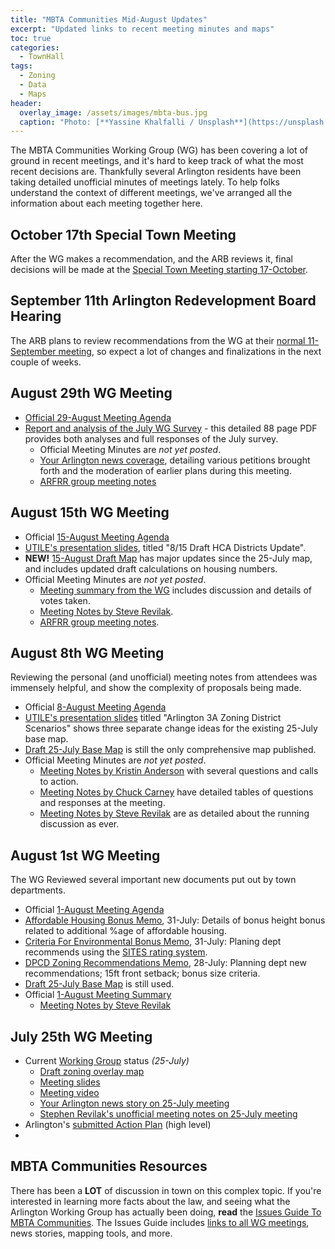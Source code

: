 ```yaml
---
title: "MBTA Communities Mid-August Updates"
excerpt: "Updated links to recent meeting minutes and maps"
toc: true
categories:
  - TownHall
tags:
  - Zoning
  - Data
  - Maps
header:
  overlay_image: /assets/images/mbta-bus.jpg
  caption: "Photo: [**Yassine Khalfalli / Unsplash**](https://unsplash.com/photos/suWo7aT9nqE)"
---
```


The MBTA Communities Working Group (WG) has been covering a lot of ground in recent meetings, and it's hard to keep track of what the most recent decisions are.  Thankfully several Arlington residents have been taking detailed unofficial minutes of meetings lately.  To help folks understand the context of different meetings, we've arranged all the information about each meeting together here.

## October 17th Special Town Meeting

After the WG makes a recommendation, and the ARB reviews it, final decisions will be made at the [Special Town Meeting starting 17-October](https://www.arlingtonma.gov/Home/Components/Calendar/Event/32645/3784?backlist=%2ftown-governance%2ftown-meeting).

## September 11th Arlington Redevelopment Board Hearing

The ARB plans to review recommendations from the WG at their [normal 11-September meeting](https://www.arlingtonma.gov/Home/Components/Calendar/Event/32574/264?backlist=%2ftown-governance%2fboards-and-committees%2fredevelopment-board), so expect a lot of changes and finalizations in the next couple of weeks.

## August 29th WG Meeting 

- [Official 29-August Meeting Agenda](https://www.arlingtonma.gov/home/showpublisheddocument/66541)
- [Report and analysis of the July WG Survey](https://www.arlingtonma.gov/home/showpublisheddocument/66573/638289876844016771) - this detailed 88 page PDF provides both analyses and full responses of the July survey.
  - Official Meeting Minutes are *not yet posted*.
  - [Your Arlington news coverage](https://yourarlington.com/arlington-archives/town-school/planning/21619-mbta-082923.html), detailing various petitions brought forth and the moderation of earlier plans during this meeting.
  - [ARFRR group meeting notes](https://blog-arfrr.blogspot.com/2023/08/what-happened-at-august-29th-working.html)

## August 15th WG Meeting 

- Official [15-August Meeting Agenda](https://www.arlingtonma.gov/home/showpublisheddocument/66407)
- [UTILE's presentation slides](https://www.arlingtonma.gov/home/showpublisheddocument/66449), titled "8/15 Draft HCA Districts Update".
- **NEW!** [15-August Draft Map](https://www.arlingtonma.gov/home/showpublisheddocument/66453) has major updates since the 25-July map, and includes updated draft calculations on housing numbers.
- Official Meeting Minutes are *not yet posted*. 
  - [Meeting summary from the WG](https://www.arlingtonma.gov/home/showpublisheddocument/66571/638289876301352766) includes discussion and details of votes taken.
  - [Meeting Notes by Steve Revilak](https://www.srevilak.net/wiki/MBTA_Communities_Working_Group_-_Aug_15th,_2023).
  - [ARFRR group meeting notes](https://blog-arfrr.blogspot.com/2023/08/what-happened-at-august-15th-7pm-mbta.html).

## August 8th WG Meeting

Reviewing the personal (and unofficial) meeting notes from attendees was immensely helpful, and show the complexity of proposals being made.

- Official [8-August Meeting Agenda](https://www.arlingtonma.gov/home/showpublisheddocument/66351/638267432792200000)
- [UTILE's presentation slides](https://www.arlingtonma.gov/home/showpublisheddocument/66387/638271857519713841) titled "Arlington 3A Zoning District Scenarios" shows three separate change ideas for the existing 25-July base map.
- [Draft 25-July Base Map](https://www.arlingtonma.gov/home/showpublisheddocument/66215/638258738820870000) is still the only comprehensive map published.
- Official Meeting Minutes are *not yet posted*. 
  - [Meeting Notes by Kristin Anderson](/notes/mbta-kanderson-20230808) with several questions and calls to action.
  - [Meeting Notes by Chuck Carney](/notes/mbta-ccarney-20230808) have detailed tables of questions and responses at the meeting.
  - [Meeting Notes by Steve Revilak](https://www.srevilak.net/wiki/MBTA_Communities_Working_Group_-_Aug_8th,_2023) are as detailed about the running discussion as ever.

## August 1st WG Meeting

The WG Reviewed several important new documents put out by town departments.

- Official [1-August Meeting Agenda](https://www.arlingtonma.gov/home/showpublisheddocument/66306/638261393254470000)
- [Affordable Housing Bonus Memo](https://www.arlingtonma.gov/home/showpublisheddocument/66334/638266615683200000), 31-July: Details of bonus height bonus related to additional %age of affordable housing.
- [Criteria For Environmental Bonus Memo](https://www.arlingtonma.gov/home/showpublisheddocument/66336/638266615980100000), 31-July: Planing dept recommends using the [SITES rating system](https://www.sustainablesites.org/).
- [DPCD Zoning Recommendations Memo](https://www.arlingtonma.gov/home/showpublisheddocument/66332/638266616350270000), 28-July: Planning dept new recommendations; 15ft front setback; bonus size criteria.
- [Draft 25-July Base Map](https://www.arlingtonma.gov/home/showpublisheddocument/66215/638258738820870000) is still used.
- Official [1-August Meeting Summary](https://www.arlingtonma.gov/home/showpublisheddocument/66389/638272579272358654)
  - [Meeting Notes by Steve Revilak](https://www.srevilak.net/wiki/MBTA_Communities_Working_Group_-_Aug_1st,_2023)

## July 25th WG Meeting

- Current [Working Group](https://www.arlingtonma.gov/Home/Components/News/News/12760/16) status *(25-July)*
  - [Draft zoning overlay map](https://www.arlingtonma.gov/home/showpublisheddocument/66215/638258738820870000)
  - [Meeting slides](https://youtu.be/w9sbyDisRLU)
  - [Meeting video](https://youtu.be/w9sbyDisRLU)
  - [Your Arlington news story on 25-July meeting](https://yourarlington.com/arlington-archives/town-school/planning/21576-housing-072623.html)
  - [Stephen Revilak's unofficial meeting notes on 25-July meeting](https://www.srevilak.net/wiki/MBTA_Communities_Working_Group_-_Jul_25th,_2023)
- Arlington's [submitted Action Plan](https://www.arlingtonma.gov/home/showpublisheddocument/64400/638146389498930000) (high level)
- 
## MBTA Communities Resources

There has been a **LOT** of discussion in town on this complex topic.  If you're interested in learning more facts about the law, and seeing what the Arlington Working Group has actually been doing, **read** the [Issues Guide To MBTA Communities](/issues/mbtacommunity).  The Issues Guide includes [links to all WG meetings](/issues/mbtacommunity), news stories, mapping tools, and more.
